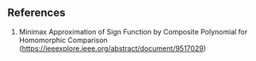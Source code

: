 ## References

1. Minimax Approximation of Sign Function by Composite Polynomial for Homomorphic Comparison (<https://ieeexplore.ieee.org/abstract/document/9517029>)